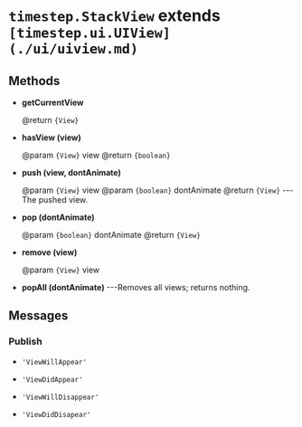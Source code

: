 # `timestep.StackView` extends `[timestep.ui.UIView](./ui/uiview.md)`

## Methods

* __getCurrentView__

	@return `{View}`

* __hasView (view)__

	@param `{View}` view
	@return `{boolean}`

* __push (view, dontAnimate)__

	@param `{View}` view
	@param `{boolean}` dontAnimate
	@return `{View}` ---The pushed view.

* __pop (dontAnimate)__

	@param `{boolean}` dontAnimate
	@return `{View}`

* __remove (view)__

	@param `{View}` view

* __popAll (dontAnimate)__ ---Removes all views; returns nothing.


## Messages

### Publish

* `'ViewWillAppear'`

* `'ViewDidAppear'`

* `'ViewWillDisappear'`

* `'ViewDidDisapear'`
